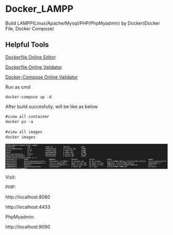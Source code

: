 # Docker_LAMPP
Build LAMPP(Linux/Apache/Mysql/PHP/PhpMyadmin) by Docker(Docker File, Docker Compose)

## Helpful Tools
[Dockerfile Online Editor](https://dockerfile-editor.com/)

[Dockerfile Online Validator](https://www.fromlatest.io/#/)

[Docker-Compose Online Validator](https://codebeautify.org/yaml-validator/)


Run as cmd
```
docker-compose up -d
```

After build succesfully, will be like as below
```
#view all container
docker ps -a

#view all images
docker images
```
![Ubuntu Case](https://github.com/oliguo/Docker-LAMPP-Ubuntu/blob/master/Ubuntu_Case.png)

Visit:

PHP:

http://localhost:8080

http://localhost:4433

PhpMyadmin:

http://localhost:9090

